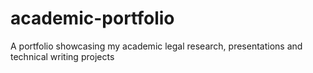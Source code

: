 # academic-portfolio
A portfolio showcasing my academic legal research, presentations and technical writing projects 
